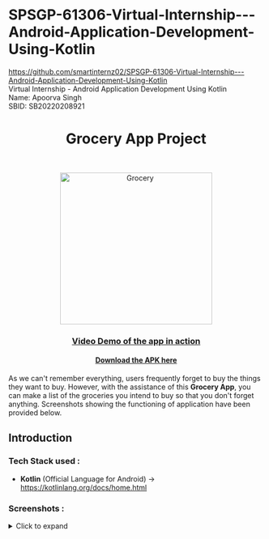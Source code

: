 # SPSGP-61306-Virtual-Internship---Android-Application-Development-Using-Kotlin
https://github.com/smartinternz02/SPSGP-61306-Virtual-Internship---Android-Application-Development-Using-Kotlin
<br>
Virtual Internship - Android Application Development Using Kotlin
<br>
Name: Apoorva Singh <br>
SBID:	SB20220208921
<h1 align="center"> Grocery App Project </h1> <br>
<p align="center">
  <a href="https://github.com/smartinternz02/SPSGP-61306-Virtual-Internship---Android-Application-Development-Using-Kotlin">
    <img alt="Grocery" title="Grocery" src="https://user-images.githubusercontent.com/97695341/192101558-c6997212-8c3b-4bd9-8dbe-24ad100f1434.jpg" width="300">
  </a>
</p>

<a href="https://drive.google.com/file/d/166AphvA_ULvzwDgVgv0kdRszjIJqIOcN/view?usp=sharing"><h3 align="center">Video Demo of the app in action</h4></a>

<a href="https://drive.google.com/file/d/1CXhV0HonHN_8ya7f__HbwfvEcvDU64sF/view?usp=sharing"><h4 align="center">Download the APK here</h4></a>

As we can't remember everything, users frequently forget to buy the things they want to buy. However, with the assistance of this **Grocery App**, you can make a list of the groceries you intend to buy so that you don't forget anything. Screenshots showing the functioning of application have been provided below.


## Introduction

### Tech Stack used :

* **Kotlin** (Official Language for Android) -> https://kotlinlang.org/docs/home.html

###  Screenshots :
<details>
     <summary> Click to expand </summary>
  
   Screen Splash               | Adding to list           |  Grocery list preview
:-------------------------:|:-------------------------:|:-------------------------:
![](https://user-images.githubusercontent.com/97695341/192101701-7793e4ee-c7ec-40f2-9712-8cbeed28add0.png)|![](https://user-images.githubusercontent.com/97695341/192101805-3f9ddcba-fd93-4c94-ac70-6b267c861a48.png)|![](https://user-images.githubusercontent.com/97695341/192101817-ce57ef15-6e83-479e-851c-a0286c685cdb.png)|
  
</details> 
